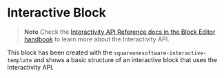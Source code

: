 # Interactive Block

> **Note**
> Check the [Interactivity API Reference docs in the Block Editor handbook](https://developer.wordpress.org/block-editor/reference-guides/interactivity-api/) to learn more about the Interactivity API.

This block has been created with the `squareonesoftware-interactive-template` and shows a basic structure of an interactive block that uses the Interactivity API.
